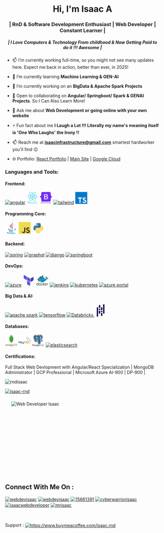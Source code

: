 <h1 align="center">Hi, I'm Isaac A</h1>
<h3 align="center">| RnD & Software Development Enthusiast | Web Developer | Constant Learner | </br>
<h5 align="center">| I Love Computers & Technology From childhood & Now Getting Paid to do it !!! Awesome |</h5> </h3>

- 📫 I’m currently working full-time, so you might not see many updates here. Expect me back in action, better than ever, in 2025!

- 🌱 I’m currently learning **Machine Learning & GEN-AI**

- 🔭 I’m currently working on an **BigData & Apache Spark Projects**

- 👯 Open to collaborating on **Angular/ Springboot/ Spark & GENAI Projects**. So I Can Also Learn More!

- 💬 Ask me about **Web Development or going online with your own website**
  
- ⚡ Fun fact about me **I Laugh a Lot !!! Literally my name's meaning itself is 'One Who Laughs' the Irony !!**

- 📫 Reach me at **isaacinfrastructure@gmail.com** smartest hardworker you'll find 😉

- 🌐 Portfolio: [React Portfolio](https://rndisaac.github.io) | [Main Site](https://rndisaac.com) | [Google Cloud](https://isaaconline.web.app)

<h3 align="left">Languages and Tools:</h3>

<h4>Frontend:</h4>
<p align="left">
  <a href="https://angular.io/" target="_blank" rel="noreferrer"><img src="https://angular.io/assets/images/logos/angular/angular.svg" alt="angular" width="40" height="40"/></a>
  <a href="https://reactjs.org/" target="_blank" rel="noreferrer"><img src="https://raw.githubusercontent.com/devicons/devicon/master/icons/react/react-original-wordmark.svg" alt="react" width="40" height="40"/></a>
  <a href="https://getbootstrap.com/" target="_blank" rel="noreferrer"><img src="https://raw.githubusercontent.com/devicons/devicon/master/icons/bootstrap/bootstrap-plain-wordmark.svg" alt="bootstrap" width="40" height="40"/></a>
  <a href="https://tailwindcss.com/" target="_blank" rel="noreferrer"><img src="https://www.vectorlogo.zone/logos/tailwindcss/tailwindcss-icon.svg" alt="tailwind" width="40" height="40"/></a>
  <a href="https://www.typescriptlang.org/" target="_blank" rel="noreferrer"><img src="https://raw.githubusercontent.com/devicons/devicon/master/icons/typescript/typescript-original.svg" alt="typescript" width="40" height="40"/></a>
</p>

<h4>Programming Core:</h4>
<p align="left">
  <a href="https://www.java.com/" target="_blank" rel="noreferrer"><img src="https://raw.githubusercontent.com/devicons/devicon/master/icons/java/java-original.svg" alt="java" width="40" height="40"/></a>
  <a href="https://developer.mozilla.org/en-US/docs/Web/JavaScript" target="_blank" rel="noreferrer"><img src="https://raw.githubusercontent.com/devicons/devicon/master/icons/javascript/javascript-original.svg" alt="javascript" width="40" height="40"/></a>
  <a href="https://www.python.org/" target="_blank" rel="noreferrer"><img src="https://raw.githubusercontent.com/devicons/devicon/master/icons/python/python-original.svg" alt="python" width="40" height="40"/></a>
</p>

<h4>Backend:</h4>
<p align="left">
  <a href="https://spring.io/" target="_blank" rel="noreferrer"><img src="https://www.vectorlogo.zone/logos/springio/springio-icon.svg" alt="spring" width="40" height="40"/></a>
  <a href="https://graphql.org/" target="_blank" rel="noreferrer"><img src="https://www.vectorlogo.zone/logos/graphql/graphql-icon.svg" alt="graphql" width="40" height="40"/></a>
  <a href="https://www.djangoproject.com/" target="_blank" rel="noreferrer"><img src="https://cdn.worldvectorlogo.com/logos/django.svg" alt="django" width="40" height="40"/></a>
  <a href="https://spring.io/projects/spring-boot" target="_blank" rel="noreferrer"><img src="https://spring.io/img/spring.svg" alt="springboot" width="40" height="40"/></a>
</p>

<h4>DevOps:</h4>
<p align="left">
  <a href="https://azure.microsoft.com/en-in/" target="_blank" rel="noreferrer"><img src="https://www.vectorlogo.zone/logos/microsoft_azure/microsoft_azure-icon.svg" alt="azure" width="40" height="40"/></a>
  <a href="https://www.terraform.io/" target="_blank" rel="noreferrer"><img src="https://raw.githubusercontent.com/devicons/devicon/master/icons/terraform/terraform-original.svg" alt="terraform" width="40" height="40"/></a>
  <a href="https://www.docker.com/" target="_blank" rel="noreferrer"><img src="https://raw.githubusercontent.com/devicons/devicon/master/icons/docker/docker-original-wordmark.svg" alt="docker" width="40" height="40"/></a>
  <a href="https://www.jenkins.io/" target="_blank" rel="noreferrer"><img src="https://www.vectorlogo.zone/logos/jenkins/jenkins-icon.svg" alt="jenkins" width="40" height="40"/></a>
  <a href="https://kubernetes.io/" target="_blank" rel="noreferrer"><img src="https://www.vectorlogo.zone/logos/kubernetes/kubernetes-icon.svg" alt="kubernetes" width="40" height="40"/></a>
  <a href="https://portal.azure.com/" target="_blank" rel="noreferrer"><img src="https://upload.wikimedia.org/wikipedia/commons/a/a8/Microsoft_Azure_Logo.svg" alt="azure portal" width="40" height="40"/></a>
</p>

<h4>Big Data & AI:</h4>
<p align="left">
  <a href="https://spark.apache.org/" target="_blank" rel="noreferrer"><img src="https://upload.wikimedia.org/wikipedia/commons/f/f3/Apache_Spark_logo.svg" alt="apache spark" width="40" height="40"/></a>
  <a href="https://www.openai.com/" target="_blank" rel="noreferrer"><img src="https://logowik.com/content/uploads/images/openai5002.jpg" alt="tensorflow" width="40" height="40"/></a>
<a href="https://databricks.com/" target="_blank" rel="noopener noreferrer">
  <img src="https://cdn.brandfetch.io/databricks.com/w/320/h/320?c=1idbdI8psuQC4XU015J" alt="Databricks" width="40" height="40"/>
</a>
  <a href="https://pandas.com/" target="_blank" rel="noopener noreferrer">
  <img src="https://raw.githubusercontent.com/devicons/devicon/master/icons/pandas/pandas-plain.svg" alt="pandas" width="40" height="40"/>
</a>
</p>

<h4>Databases:</h4>
<p align="left">
  <a href="https://www.mongodb.com/" target="_blank" rel="noreferrer"><img src="https://raw.githubusercontent.com/devicons/devicon/master/icons/mongodb/mongodb-original-wordmark.svg" alt="mongodb" width="40" height="40"/></a>
  <a href="https://www.mysql.com/" target="_blank" rel="noreferrer"><img src="https://raw.githubusercontent.com/devicons/devicon/master/icons/mysql/mysql-original-wordmark.svg" alt="mysql" width="40" height="40"/></a>
  <a href="https://www.postgresql.org/" target="_blank" rel="noreferrer"><img src="https://raw.githubusercontent.com/devicons/devicon/master/icons/postgresql/postgresql-original-wordmark.svg" alt="postgres" width="40" height="40"/></a>
  <a href="https://www.elastic.co/" target="_blank" rel="noreferrer"><img src="https://www.vectorlogo.zone/logos/elastic/elastic-icon.svg" alt="elasticsearch" width="40" height="40"/></a>
</p>


<h4>Certifications:</h4>
<p align="left">Full Stack Web Devlopment with Angular/React Specialization | MongoDB Administrator | GCP Professional | Microsoft Azure AI-900 | DP-900 |</p>

<p align="left"><img src="https://komarev.com/ghpvc/?username=isaac-rnd&label=Profile%20views&color=0e75b6&style=flat" alt="rndisaac" /></p>
<p align="left"><a href="https://github.com/ryo-ma/github-profile-trophy"><img src="https://github-profile-trophy.vercel.app/?username=isaac-rnd&rank=-C&theme=dracula" alt="isaac-rnd" /></a></p>
<div style="display: flex; flex-direction: row; margin:10px; padding:10px">
 <img class="img" height=200 style="margin-right:4px" src="https://github-readme-stats.vercel.app/api/top-langs/?username=isaac-rnd&langs_count=6&layout=compact&custom_title=Isaac%27s%20most%20used%20languages&theme=dark&card_width=500&hide=jupyter%20notebook,html,jinja,css" alt="Web Developer Isaac"/>
<!--  <img class="img" height=200 src="https://github-readme-stats.vercel.app/api?username=isaac-rnd&show_icons=true&theme=radical" /> -->
</div>
</br>
<div align="left">
 <h2>Connect With Me On :</h2>
<a href="https://twitter.com/webdevisaac" target="blank"><img align="center" src="https://raw.githubusercontent.com/rahuldkjain/github-profile-readme-generator/master/src/images/icons/Social/twitter.svg" alt="webdevisaac" height="30" width="40" /></a>
<a href="https://www.linkedin.com/in/rndisaac/" target="blank"><img align="center" src="https://raw.githubusercontent.com/rahuldkjain/github-profile-readme-generator/master/src/images/icons/Social/linked-in-alt.svg" alt="webdevisaac" height="30" width="40" /></a>
<a href="https://stackoverflow.com/users/15661391" target="blank"><img align="center" src="https://raw.githubusercontent.com/rahuldkjain/github-profile-readme-generator/master/src/images/icons/Social/stack-overflow.svg" alt="15661391" height="30" width="40" /></a>
<a href="https://instagram.com/cyberwarriorisaac" target="blank"><img align="center" src="https://raw.githubusercontent.com/rahuldkjain/github-profile-readme-generator/master/src/images/icons/Social/instagram.svg" alt="cyberwarriorisaac" height="30" width="40" /></a>
<a href="https://www.youtube.com/c/isaacwebdeveloper" target="blank"><img align="center" src="https://raw.githubusercontent.com/rahuldkjain/github-profile-readme-generator/master/src/images/icons/Social/youtube.svg" alt="isaacwebdeveloper" height="30" width="40" /></a>
<a href="https://www.hackerrank.com/mrisaac" target="blank"><img align="center" src="https://raw.githubusercontent.com/rahuldkjain/github-profile-readme-generator/master/src/images/icons/Social/hackerrank.svg" alt="mrisaac" height="30" width="40" /></a>
</div>
</br></br>
<div>
<p>Support : <a href="https://www.buymeacoffee.com/webdevIsaac"> <img align="center" src="https://cdn.buymeacoffee.com/buttons/v2/default-yellow.png" height="50" width="210" alt="https://www.buymeacoffee.com/isaac.rnd" /></a></p></div>
